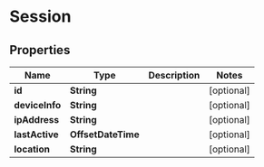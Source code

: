 

# Session


## Properties

| Name | Type | Description | Notes |
|------------ | ------------- | ------------- | -------------|
|**id** | **String** |  |  [optional] |
|**deviceInfo** | **String** |  |  [optional] |
|**ipAddress** | **String** |  |  [optional] |
|**lastActive** | **OffsetDateTime** |  |  [optional] |
|**location** | **String** |  |  [optional] |



